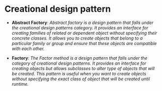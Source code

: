 # **Creational design pattern**
* **Abstract Factory**: 
_Abstract factory is a design pattern that falls under the creational design patterns category.
It provides an interface for creating families of related or dependent object without specifying their concrete classes.
It allows you to create objects that belong to a particular family or group and ensure that these objects are compatible with each other._

* **Factory**:
_The Factor method is a design pattern that falls under the category of creational design patterns.
It provides an interface for creating objects but allows subclasses to alter type of objects that will be created.
This pattern is useful when you want to create objects without specifying the exact class of object that will be created until runtime._

